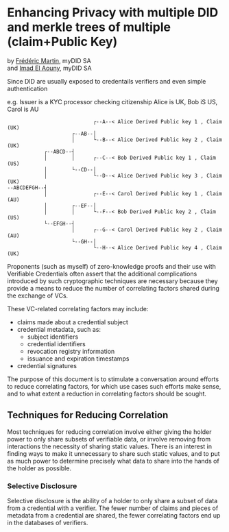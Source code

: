 # Enhancing Privacy with multiple DID and merkle trees of multiple (claim+Public Key) 

by  [Frédéric Martin](mailto:frederic.martin@mydid.com), myDID SA  
and [Imad El Aouny](mailto:imad.elaouny@mydid.com), myDID SA


Since DID are usually exposed to credentails verifiers and even simple authentication

e.g. Issuer is a KYC processor checking citizenship 
Alice is UK, Bob iS US, Carol is AU
```
                            ┌--A--< Alice Derived Public key 1 , Claim (UK)
                     ┌--AB--│     
                     │      └--B--< Alice Derived Public key 2 , Claim (UK)
            ┌--ABCD--┤  
            │        │      ┌--C--< Bob Derived Public key 1 , Claim (US)
            │        └--CD--│     
            │               └--D--< Alice Derived Public key 3 , Claim (UK)
--ABCDEFGH--┤  
            │               ┌--E--< Carol Derived Public key 1 , Claim (AU)
            │        ┌--EF--│     
            │        │      └--F--< Bob Derived Public key 2 , Claim (US)
            └--EFGH--┤  
                     │      ┌--G--< Carol Derived Public key 2 , Claim (AU)
                     └--GH--│     
                            └--H--< Alice Derived Public key 4 , Claim (UK)
```
  
Proponents (such as myself) of zero-knowledge proofs and their use with
Verifiable Credentials often assert that the additional complications introduced
by such cryptographic techniques are necessary because they provide a means to
reduce the number of correlating factors shared during the exchange of VCs.

These VC-related correlating factors may include:
- claims made about a credential subject
- credential metadata, such as: 
  - subject identifiers
  - credential identifiers
  - revocation registry information
  - issuance and expiration timestamps
- credential signatures

The purpose of this document is to stimulate a conversation around efforts to
reduce correlating factors, for which use cases such efforts make sense, and to
what extent a reduction in correlating factors should be sought.

## Techniques for Reducing Correlation
Most techniques for reducing correlation involve either giving the holder power
to only share subsets of verifiable data, or involve removing from interactions
the necessity of sharing static values. There is an interest in finding ways to
make it unnecessary to share such static values, and to put as much power to
determine precisely what data to share into the hands of the holder as possible.

### Selective Disclosure
Selective disclosure is the ability of a holder to only share a subset of data
from a credential with a verifier. The fewer number of claims and pieces of
metadata from a credential are shared, the fewer correlating factors end up in
the databases of verifiers.
